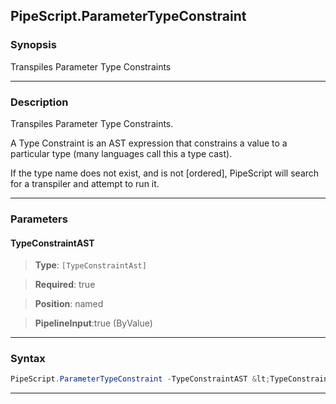 
PipeScript.ParameterTypeConstraint
----------------------------------
### Synopsis
Transpiles Parameter Type Constraints

---
### Description

Transpiles Parameter Type Constraints.

A Type Constraint is an AST expression that constrains a value to a particular type
(many languages call this a type cast).

If the type name does not exist, and is not [ordered], PipeScript will search for a transpiler and attempt to run it.

---
### Parameters
#### **TypeConstraintAST**

> **Type**: ```[TypeConstraintAst]```

> **Required**: true

> **Position**: named

> **PipelineInput**:true (ByValue)



---
### Syntax
```PowerShell
PipeScript.ParameterTypeConstraint -TypeConstraintAST &lt;TypeConstraintAst&gt; [&lt;CommonParameters&gt;]
```
---



